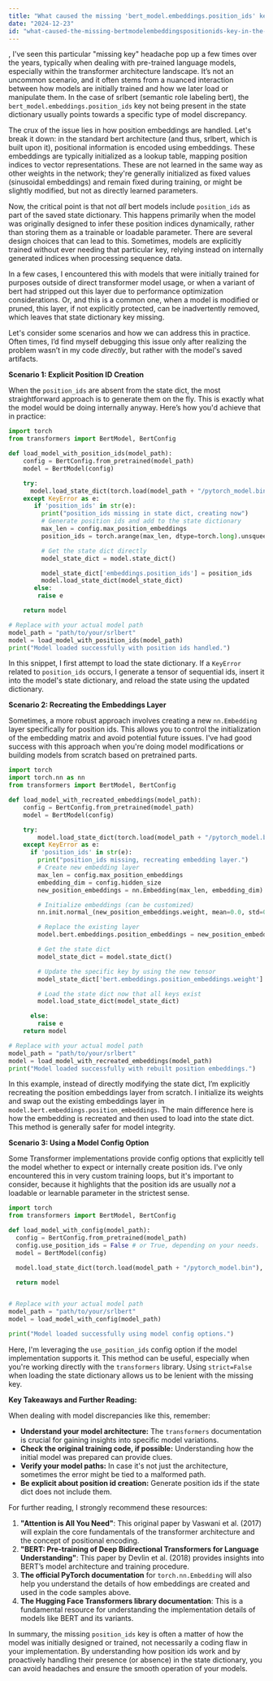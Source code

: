 ```yaml
---
title: "What caused the missing 'bert_model.embeddings.position_ids' key in the SrlBert state dictionary?"
date: "2024-12-23"
id: "what-caused-the-missing-bertmodelembeddingspositionids-key-in-the-srlbert-state-dictionary"
---
```


,  I've seen this particular "missing key" headache pop up a few times over the years, typically when dealing with pre-trained language models, especially within the transformer architecture landscape. It’s not an uncommon scenario, and it often stems from a nuanced interaction between how models are initially trained and how we later load or manipulate them. In the case of srlbert (semantic role labeling bert), the `bert_model.embeddings.position_ids` key not being present in the state dictionary usually points towards a specific type of model discrepancy.

The crux of the issue lies in how position embeddings are handled. Let's break it down: in the standard bert architecture (and thus, srlbert, which is built upon it), positional information is encoded using embeddings. These embeddings are typically initialized as a lookup table, mapping position indices to vector representations. These are not learned in the same way as other weights in the network; they're generally initialized as fixed values (sinusoidal embeddings) and remain fixed during training, or might be slightly modified, but not as directly learned parameters.

Now, the critical point is that not *all* bert models include `position_ids` as part of the saved state dictionary. This happens primarily when the model was originally designed to infer these position indices dynamically, rather than storing them as a trainable or loadable parameter. There are several design choices that can lead to this. Sometimes, models are explicitly trained without ever needing that particular key, relying instead on internally generated indices when processing sequence data.

In a few cases, I encountered this with models that were initially trained for purposes outside of direct transformer model usage, or when a variant of bert had stripped out this layer due to performance optimization considerations. Or, and this is a common one, when a model is modified or pruned, this layer, if not explicitly protected, can be inadvertently removed, which leaves that state dictionary key missing.

Let's consider some scenarios and how we can address this in practice. Often times, I’d find myself debugging this issue only after realizing the problem wasn’t in my code *directly*, but rather with the model's saved artifacts.

**Scenario 1: Explicit Position ID Creation**

When the `position_ids` are absent from the state dict, the most straightforward approach is to generate them on the fly. This is exactly what the model would be doing internally anyway. Here’s how you'd achieve that in practice:

```python
import torch
from transformers import BertModel, BertConfig

def load_model_with_position_ids(model_path):
    config = BertConfig.from_pretrained(model_path)
    model = BertModel(config)

    try:
      model.load_state_dict(torch.load(model_path + "/pytorch_model.bin"))
    except KeyError as e:
       if 'position_ids' in str(e):
         print("position_ids missing in state dict, creating now")
         # Generate position ids and add to the state dictionary
         max_len = config.max_position_embeddings
         position_ids = torch.arange(max_len, dtype=torch.long).unsqueeze(0)

         # Get the state dict directly
         model_state_dict = model.state_dict()

         model_state_dict['embeddings.position_ids'] = position_ids
         model.load_state_dict(model_state_dict)
       else:
        raise e

    return model

# Replace with your actual model path
model_path = "path/to/your/srlbert"
model = load_model_with_position_ids(model_path)
print("Model loaded successfully with position ids handled.")

```

In this snippet, I first attempt to load the state dictionary. If a `KeyError` related to `position_ids` occurs, I generate a tensor of sequential ids, insert it into the model's state dictionary, and reload the state using the updated dictionary.

**Scenario 2: Recreating the Embeddings Layer**

Sometimes, a more robust approach involves creating a new `nn.Embedding` layer specifically for position ids. This allows you to control the initialization of the embedding matrix and avoid potential future issues. I've had good success with this approach when you're doing model modifications or building models from scratch based on pretrained parts.

```python
import torch
import torch.nn as nn
from transformers import BertModel, BertConfig

def load_model_with_recreated_embeddings(model_path):
    config = BertConfig.from_pretrained(model_path)
    model = BertModel(config)

    try:
        model.load_state_dict(torch.load(model_path + "/pytorch_model.bin"))
    except KeyError as e:
      if 'position_ids' in str(e):
        print("position_ids missing, recreating embedding layer.")
        # Create new embedding layer
        max_len = config.max_position_embeddings
        embedding_dim = config.hidden_size
        new_position_embeddings = nn.Embedding(max_len, embedding_dim)

        # Initialize embeddings (can be customized)
        nn.init.normal_(new_position_embeddings.weight, mean=0.0, std=0.02)

        # Replace the existing layer
        model.bert.embeddings.position_embeddings = new_position_embeddings

        # Get the state dict
        model_state_dict = model.state_dict()

        # Update the specific key by using the new tensor
        model_state_dict['bert.embeddings.position_embeddings.weight'] = new_position_embeddings.weight

        # Load the state dict now that all keys exist
        model.load_state_dict(model_state_dict)

      else:
        raise e
    return model

# Replace with your actual model path
model_path = "path/to/your/srlbert"
model = load_model_with_recreated_embeddings(model_path)
print("Model loaded successfully with rebuilt position embeddings.")

```

In this example, instead of directly modifying the state dict, I’m explicitly recreating the position embeddings layer from scratch. I initialize its weights and swap out the existing embeddings layer in `model.bert.embeddings.position_embeddings`. The main difference here is how the embedding is recreated and then used to load into the state dict. This method is generally safer for model integrity.

**Scenario 3: Using a Model Config Option**

Some Transformer implementations provide config options that explicitly tell the model whether to expect or internally create position ids. I've only encountered this in very custom training loops, but it's important to consider, because it highlights that the position ids are usually *not* a loadable or learnable parameter in the strictest sense.

```python
import torch
from transformers import BertModel, BertConfig

def load_model_with_config(model_path):
  config = BertConfig.from_pretrained(model_path)
  config.use_position_ids = False # or True, depending on your needs.
  model = BertModel(config)

  model.load_state_dict(torch.load(model_path + "/pytorch_model.bin"), strict = False)

  return model


# Replace with your actual model path
model_path = "path/to/your/srlbert"
model = load_model_with_config(model_path)

print("Model loaded successfully using model config options.")

```

Here, I'm leveraging the `use_position_ids` config option if the model implementation supports it. This method can be useful, especially when you're working directly with the `transformers` library. Using `strict=False` when loading the state dictionary allows us to be lenient with the missing key.

**Key Takeaways and Further Reading:**

When dealing with model discrepancies like this, remember:

*   **Understand your model architecture:** The `transformers` documentation is crucial for gaining insights into specific model variations.
*   **Check the original training code, if possible:** Understanding how the initial model was prepared can provide clues.
*   **Verify your model paths:** In case it's not just the architecture, sometimes the error might be tied to a malformed path.
*   **Be explicit about position id creation:** Generate position ids if the state dict does not include them.

For further reading, I strongly recommend these resources:

1.  **"Attention is All You Need"**: This original paper by Vaswani et al. (2017) will explain the core fundamentals of the transformer architecture and the concept of positional encoding.
2.  **"BERT: Pre-training of Deep Bidirectional Transformers for Language Understanding"**: This paper by Devlin et al. (2018) provides insights into BERT’s model architecture and training procedure.
3.  **The official PyTorch documentation** for `torch.nn.Embedding` will also help you understand the details of how embeddings are created and used in the code samples above.
4.  **The Hugging Face Transformers library documentation**: This is a fundamental resource for understanding the implementation details of models like BERT and its variants.

In summary, the missing `position_ids` key is often a matter of how the model was initially designed or trained, not necessarily a coding flaw in your implementation. By understanding how position ids work and by proactively handling their presence (or absence) in the state dictionary, you can avoid headaches and ensure the smooth operation of your models.
